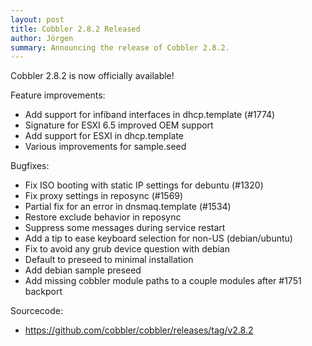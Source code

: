 ```yaml
---
layout: post
title: Cobbler 2.8.2 Released
author: Jörgen
summary: Announcing the release of Cobbler 2.8.2.
---
```

Cobbler 2.8.2 is now officially available!

Feature improvements:

* Add support for infiband interfaces in dhcp.template (#1774)
* Signature for ESXI 6.5 improved OEM support
* Add support for ESXI in dhcp.template
* Various improvements for sample.seed

Bugfixes:

* Fix ISO booting with static IP settings for debuntu (#1320)
* Fix proxy settings in reposync (#1569)
* Partial fix for an error in dnsmaq.template (#1534)
* Restore exclude behavior in reposync
* Suppress some messages during service restart
* Add a tip to ease keyboard selection for non-US (debian/ubuntu)
* Fix to avoid any grub device question with debian
* Default to preseed to minimal installation
* Add debian sample preseed
* Add missing cobbler module paths to a couple modules after #1751 backport

Sourcecode:

* <a href="https://github.com/cobbler/cobbler/releases/tag/v2.8.2">https://github.com/cobbler/cobbler/releases/tag/v2.8.2</a>
